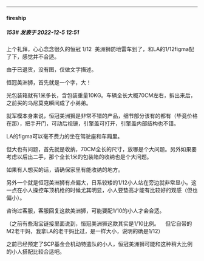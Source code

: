 

*****

####  fireship  
##### 153#       发表于 2022-12-5 12:51

上个礼拜，心心念念很久的恒冠 1/12  美洲狮防地雷车到了，和LA的1/12figma配了下，感觉并不合适。

由于已退货，没有图，仅做文字描述。

恒冠美洲狮，首先就是一个字，大！

光包装箱就有1米多长，含包装重量10KG。车辆全长大概70CM左右，拆出来后，之前买的乌尼莫克瞬间成了小弟弟。

就军模本身来说，恒冠美洲狮是非常不错的产品，细节部分该有的都有（毕竟价格在那），把手开门，可动后视镜，引擎盖可打开，引擎盖内部结构也不错。

LA的figma可以毫不费力的坐在驾驶座和车厢里。

但大也有问题，首先就是收纳，70CM全长的尺寸，放哪是个大问题。另外如果要考虑以后出二手，那个全长1米的包装箱的收纳也是个大问题。

如果有人想买的话，请确保家里有能收纳的地方。

另外一个就是恒冠美洲狮有点偏大，日系较矮的1/12小人站在旁边就非常显小。这一点在小人操控车顶机枪的时候尤其明显，小人要垫高才能有比较好的观感（但也偏小）。

咨询过客服，客服回复这款美洲狮，可能要配1/10的小人才会合适。

（之前有些淘宝链接里面说到，恒冠美洲狮这款其实是1/10比例。    但它自带的M2老干妈，我拿LA的老干妈比过，是一样大小，说明的确是1/12）

之前已经预定了SCP基金会机动特遣队的小人，恒冠美洲狮可能和这种稍大比例的小人搭配比较合适吧。

